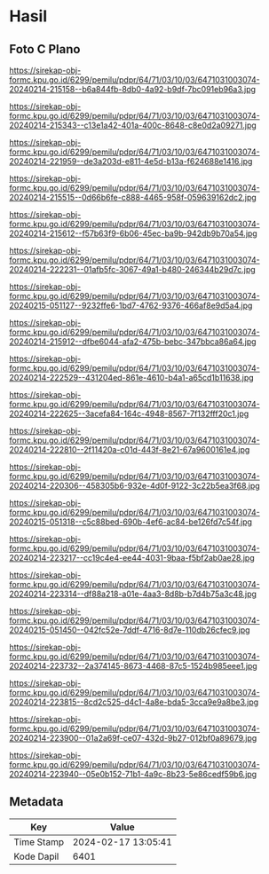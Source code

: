 # Hasil

## Foto C Plano

https://sirekap-obj-formc.kpu.go.id/6299/pemilu/pdpr/64/71/03/10/03/6471031003074-20240214-215158--b6a844fb-8db0-4a92-b9df-7bc091eb96a3.jpg

https://sirekap-obj-formc.kpu.go.id/6299/pemilu/pdpr/64/71/03/10/03/6471031003074-20240214-215343--c13e1a42-401a-400c-8648-c8e0d2a09271.jpg

https://sirekap-obj-formc.kpu.go.id/6299/pemilu/pdpr/64/71/03/10/03/6471031003074-20240214-221959--de3a203d-e811-4e5d-b13a-f624688e1416.jpg

https://sirekap-obj-formc.kpu.go.id/6299/pemilu/pdpr/64/71/03/10/03/6471031003074-20240214-215515--0d66b6fe-c888-4465-958f-059639162dc2.jpg

https://sirekap-obj-formc.kpu.go.id/6299/pemilu/pdpr/64/71/03/10/03/6471031003074-20240214-215612--f57b63f9-6b06-45ec-ba9b-942db9b70a54.jpg

https://sirekap-obj-formc.kpu.go.id/6299/pemilu/pdpr/64/71/03/10/03/6471031003074-20240214-222231--01afb5fc-3067-49a1-b480-246344b29d7c.jpg

https://sirekap-obj-formc.kpu.go.id/6299/pemilu/pdpr/64/71/03/10/03/6471031003074-20240215-051127--9232ffe6-1bd7-4762-9376-466af8e9d5a4.jpg

https://sirekap-obj-formc.kpu.go.id/6299/pemilu/pdpr/64/71/03/10/03/6471031003074-20240214-215912--dfbe6044-afa2-475b-bebc-347bbca86a64.jpg

https://sirekap-obj-formc.kpu.go.id/6299/pemilu/pdpr/64/71/03/10/03/6471031003074-20240214-222529--431204ed-861e-4610-b4a1-a65cd1b11638.jpg

https://sirekap-obj-formc.kpu.go.id/6299/pemilu/pdpr/64/71/03/10/03/6471031003074-20240214-222625--3acefa84-164c-4948-8567-7f132fff20c1.jpg

https://sirekap-obj-formc.kpu.go.id/6299/pemilu/pdpr/64/71/03/10/03/6471031003074-20240214-222810--2f11420a-c01d-443f-8e21-67a9600161e4.jpg

https://sirekap-obj-formc.kpu.go.id/6299/pemilu/pdpr/64/71/03/10/03/6471031003074-20240214-220306--458305b6-932e-4d0f-9122-3c22b5ea3f68.jpg

https://sirekap-obj-formc.kpu.go.id/6299/pemilu/pdpr/64/71/03/10/03/6471031003074-20240215-051318--c5c88bed-690b-4ef6-ac84-be126fd7c54f.jpg

https://sirekap-obj-formc.kpu.go.id/6299/pemilu/pdpr/64/71/03/10/03/6471031003074-20240214-223217--cc19c4e4-ee44-4031-9baa-f5bf2ab0ae28.jpg

https://sirekap-obj-formc.kpu.go.id/6299/pemilu/pdpr/64/71/03/10/03/6471031003074-20240214-223314--df88a218-a01e-4aa3-8d8b-b7d4b75a3c48.jpg

https://sirekap-obj-formc.kpu.go.id/6299/pemilu/pdpr/64/71/03/10/03/6471031003074-20240215-051450--042fc52e-7ddf-4716-8d7e-110db26cfec9.jpg

https://sirekap-obj-formc.kpu.go.id/6299/pemilu/pdpr/64/71/03/10/03/6471031003074-20240214-223732--2a374145-8673-4468-87c5-1524b985eee1.jpg

https://sirekap-obj-formc.kpu.go.id/6299/pemilu/pdpr/64/71/03/10/03/6471031003074-20240214-223815--8cd2c525-d4c1-4a8e-bda5-3cca9e9a8be3.jpg

https://sirekap-obj-formc.kpu.go.id/6299/pemilu/pdpr/64/71/03/10/03/6471031003074-20240214-223900--01a2a69f-ce07-432d-9b27-012bf0a89679.jpg

https://sirekap-obj-formc.kpu.go.id/6299/pemilu/pdpr/64/71/03/10/03/6471031003074-20240214-223940--05e0b152-71b1-4a9c-8b23-5e86cedf59b6.jpg


## Metadata

| Key        | Value               |
| ---------- | ------------------- |
| Time Stamp | 2024-02-17 13:05:41 |
| Kode Dapil | 6401                |




